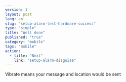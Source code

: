 ```yaml
---
version: 1
layout: post
lang: en
slug: "setup-alarm-test-hardware-success"
type: "simple"
title: "Well done"
published: "true"
category: "mobile"
tags: "mobile"
action: 
  - title: "Next"
    link: "setup-alarm-disguise"
---
```


Vibrate means your message and location would be sent